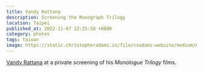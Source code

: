 ```yaml
---
title: Vandy Rattana
description: Screening the Monograph Trilogy
location: Taipei
published_at: 2022-11-07 12:25:58 +0800
category: photos
tags: taiwan
image: https://static.christopheradams.io/file/cxadams-website/medium/nextcloud/Photos/Albums/2022/20220115-2056_Taipei_VandyRattana/20220115-2056_Taipei_VandyRattana_L1008149-0.jpg
---
```


[Vandy Rattana] at a private screening of his *Monologue Trilogy* films.

[Vandy Rattana]: https://vandyrattana.com/
